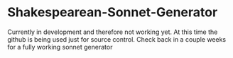 # Shakespearean-Sonnet-Generator
Currently in development and therefore not working yet. At this time the github is being used just for source control. Check back in a couple weeks for a fully working sonnet generator
